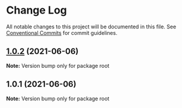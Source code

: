 # Change Log

All notable changes to this project will be documented in this file.
See [Conventional Commits](https://conventionalcommits.org) for commit guidelines.

## [1.0.2](https://github.com/jim-coffey/lerna-repo/compare/v1.0.1...v1.0.2) (2021-06-06)

**Note:** Version bump only for package root





## 1.0.1 (2021-06-06)

**Note:** Version bump only for package root
